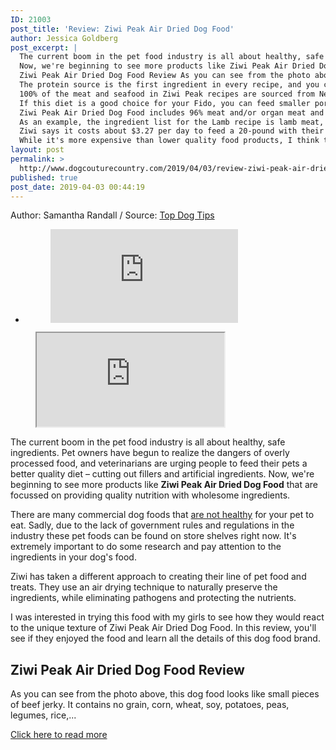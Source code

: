 ```yaml
---
ID: 21003
post_title: 'Review: Ziwi Peak Air Dried Dog Food'
author: Jessica Goldberg
post_excerpt: |
  The current boom in the pet food industry is all about healthy, safe ingredients.
  Now, we're beginning to see more products like Ziwi Peak Air Dried Dog Food that are focussed on providing quality nutrition with wholesome ingredients.
  Ziwi Peak Air Dried Dog Food Review As you can see from the photo above, this dog food looks like small pieces of beef jerky.
  The protein source is the first ingredient in every recipe, and you can smell it as soon as you open the package.
  100% of the meat and seafood in Ziwi Peak recipes are sourced from New Zealand.
  If this diet is a good choice for your Fido, you can feed smaller portions than with most other commercial dog food products due to the high nutritional density.
  Ziwi Peak Air Dried Dog Food includes 96% meat and/or organ meat and 3% green-lipped mussels.
  As an example, the ingredient list for the Lamb recipe is lamb meat, liver, lung, tripe, heart and kidney, New Zealand Green Mussel, lecithin, chicory inulin, dried kelp, parsley, naturally preserved with mixed tocopherols, vitamins and minerals.
  Ziwi says it costs about $3.27 per day to feed a 20-pound with their Peak Air Dried Dog Food.
  While it's more expensive than lower quality food products, I think this option is a good value for the money if you're looking to feed a top-quality dog food or want a nutritious topper for your pet's meals.
layout: post
permalink: >
  http://www.dogcouturecountry.com/2019/04/03/review-ziwi-peak-air-dried-dog-food/
published: true
post_date: 2019-04-03 00:44:19
---
```

<p class="article-info-author-source"> <span>Author: Samantha Randall</span>&nbsp;/&nbsp;<span>Source: <a href="https://topdogtips.com/ziwi-peak-air-dried-dog-food-review/" target="_blank">Top Dog Tips</a></span> </p> <ul>
<li>
<figure><iframe frameborder="0" src="https://www.facebook.com/plugins/like.php?href=https://topdogtips.com/ziwi-peak-air-dried-dog-food-review/&amp;layout=button_count&amp;show_faces=false&amp;width=105&amp;action=like&amp;colorscheme=light&amp;height=21"></iframe></figure>
</li>
</ul>
<figure><iframe src="https://www.youtube.com/embed/ufBt89AdULw?version=3&amp;rel=1&amp;fs=1&amp;autohide=2&amp;showsearch=0&amp;showinfo=1&amp;iv_load_policy=1&amp;wmode=transparent"></iframe></figure>
<p>The current boom in the pet food industry is all about healthy, safe ingredients. Pet owners have begun to realize the dangers of overly processed food, and veterinarians are urging people to feed their pets a better quality diet – cutting out fillers and artificial ingredients. Now, we're beginning to see more products like <strong>Ziwi Peak Air Dried Dog Food</strong> that are focussed on providing quality nutrition with wholesome ingredients.</p>
<p>There are many commercial dog foods that <a href="https://topdogtips.com/dangerous-dog-food-ingredients/">are not healthy</a> for your pet to eat. Sadly, due to the lack of government rules and regulations in the industry these pet foods can be found on store shelves right now. It's extremely important to do some research and pay attention to the ingredients in your dog's food.</p>
<p>Ziwi has taken a different approach to creating their line of pet food and treats. They use an air drying technique to naturally preserve the ingredients, while eliminating pathogens and protecting the nutrients.</p>
<p>I was interested in trying this food with my girls to see how they would react to the unique texture of Ziwi Peak Air Dried Dog Food. In this review, you'll see if they enjoyed the food and learn all the details of this dog food brand.</p>
<h2><strong>Ziwi Peak Air Dried Dog Food Review</strong></h2>
<p>As you can see from the photo above, this dog food looks like small pieces of beef jerky. It contains no grain, corn, wheat, soy, potatoes, peas, legumes, rice,...</p> <p class="article-info-more"> <a href="https://topdogtips.com/ziwi-peak-air-dried-dog-food-review/" target="_blank">Click here to read more</a> </p>